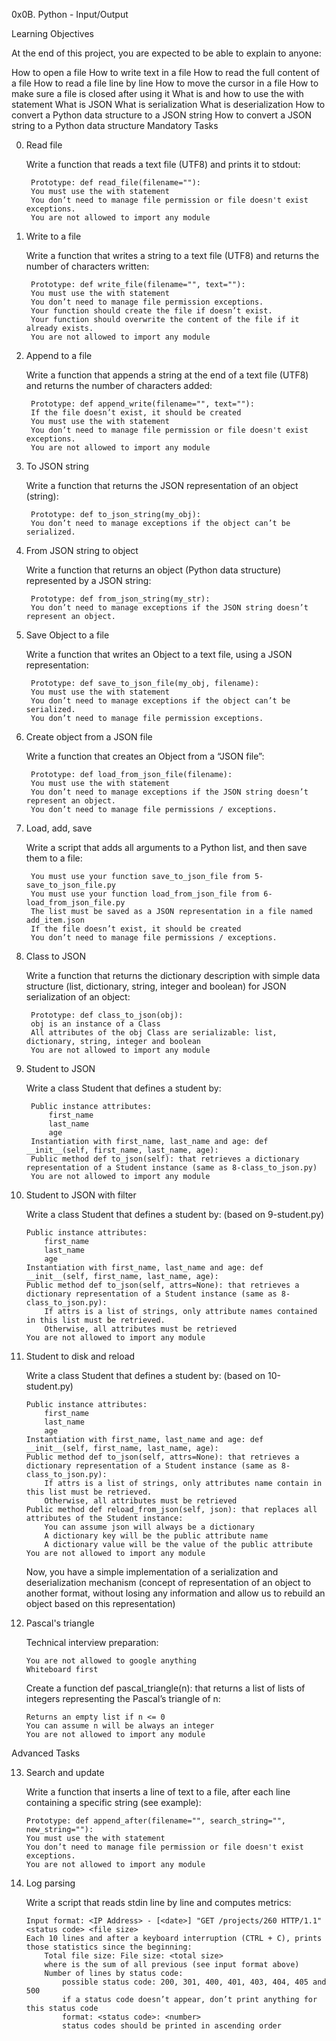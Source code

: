 0x0B. Python - Input/Output

Learning Objectives

At the end of this project, you are expected to be able to explain to anyone:

How to open a file
How to write text in a file
How to read the full content of a file
How to read a file line by line
How to move the cursor in a file
How to make sure a file is closed after using it
What is and how to use the with statement
What is JSON
What is serialization
What is deserialization
How to convert a Python data structure to a JSON string
How to convert a JSON string to a Python data structure
Mandatory Tasks

0. Read file

    Write a function that reads a text file (UTF8) and prints it to stdout:

        Prototype: def read_file(filename=""):
        You must use the with statement
        You don’t need to manage file permission or file doesn't exist exceptions.
        You are not allowed to import any module
1. Write to a file

    Write a function that writes a string to a text file (UTF8) and returns the number of characters written:

        Prototype: def write_file(filename="", text=""):
        You must use the with statement
        You don’t need to manage file permission exceptions.
        Your function should create the file if doesn’t exist.
        Your function should overwrite the content of the file if it already exists.
        You are not allowed to import any module
2. Append to a file

    Write a function that appends a string at the end of a text file (UTF8) and returns the number of characters added:

        Prototype: def append_write(filename="", text=""):
        If the file doesn’t exist, it should be created
        You must use the with statement
        You don’t need to manage file permission or file doesn't exist exceptions.
        You are not allowed to import any module
3. To JSON string

    Write a function that returns the JSON representation of an object (string):

        Prototype: def to_json_string(my_obj):
        You don’t need to manage exceptions if the object can’t be serialized.
4. From JSON string to object

    Write a function that returns an object (Python data structure) represented by a JSON string:

        Prototype: def from_json_string(my_str):
        You don’t need to manage exceptions if the JSON string doesn’t represent an object.
5. Save Object to a file

    Write a function that writes an Object to a text file, using a JSON representation:

        Prototype: def save_to_json_file(my_obj, filename):
        You must use the with statement
        You don’t need to manage exceptions if the object can’t be serialized.
        You don’t need to manage file permission exceptions.
6. Create object from a JSON file

    Write a function that creates an Object from a “JSON file”:

        Prototype: def load_from_json_file(filename):
        You must use the with statement
        You don’t need to manage exceptions if the JSON string doesn’t represent an object.
        You don’t need to manage file permissions / exceptions.
7. Load, add, save

    Write a script that adds all arguments to a Python list, and then save them to a file:

        You must use your function save_to_json_file from 5-save_to_json_file.py
        You must use your function load_from_json_file from 6-load_from_json_file.py
        The list must be saved as a JSON representation in a file named add_item.json
        If the file doesn’t exist, it should be created
        You don’t need to manage file permissions / exceptions.
8. Class to JSON

    Write a function that returns the dictionary description with simple data structure (list, dictionary, string, integer and boolean) for JSON serialization of an object:

        Prototype: def class_to_json(obj):
        obj is an instance of a Class
        All attributes of the obj Class are serializable: list, dictionary, string, integer and boolean
        You are not allowed to import any module
9. Student to JSON

    Write a class Student that defines a student by:

        Public instance attributes:
            first_name
            last_name
            age
        Instantiation with first_name, last_name and age: def __init__(self, first_name, last_name, age):
        Public method def to_json(self): that retrieves a dictionary representation of a Student instance (same as 8-class_to_json.py)
        You are not allowed to import any module
10. Student to JSON with filter

    Write a class Student that defines a student by: (based on 9-student.py)

        Public instance attributes:
            first_name
            last_name
            age
        Instantiation with first_name, last_name and age: def __init__(self, first_name, last_name, age):
        Public method def to_json(self, attrs=None): that retrieves a dictionary representation of a Student instance (same as 8-class_to_json.py):
            If attrs is a list of strings, only attribute names contained in this list must be retrieved.
            Otherwise, all attributes must be retrieved
        You are not allowed to import any module
11. Student to disk and reload

    Write a class Student that defines a student by: (based on 10-student.py)

        Public instance attributes:
            first_name
            last_name
            age
        Instantiation with first_name, last_name and age: def __init__(self, first_name, last_name, age):
        Public method def to_json(self, attrs=None): that retrieves a dictionary representation of a Student instance (same as 8-class_to_json.py):
            If attrs is a list of strings, only attributes name contain in this list must be retrieved.
            Otherwise, all attributes must be retrieved
        Public method def reload_from_json(self, json): that replaces all attributes of the Student instance:
            You can assume json will always be a dictionary
            A dictionary key will be the public attribute name
            A dictionary value will be the value of the public attribute
        You are not allowed to import any module

    Now, you have a simple implementation of a serialization and deserialization mechanism (concept of representation of an object to another format, without losing any information and allow us to rebuild an object based on this representation)
12. Pascal's triangle

    Technical interview preparation:

        You are not allowed to google anything
        Whiteboard first

    Create a function def pascal_triangle(n): that returns a list of lists of integers representing the Pascal’s triangle of n:

        Returns an empty list if n <= 0
        You can assume n will be always an integer
        You are not allowed to import any module
Advanced Tasks

13. Search and update

    Write a function that inserts a line of text to a file, after each line containing a specific string (see example):

        Prototype: def append_after(filename="", search_string="", new_string=""):
        You must use the with statement
        You don’t need to manage file permission or file doesn't exist exceptions.
        You are not allowed to import any module
14. Log parsing

    Write a script that reads stdin line by line and computes metrics:

        Input format: <IP Address> - [<date>] "GET /projects/260 HTTP/1.1" <status code> <file size>
        Each 10 lines and after a keyboard interruption (CTRL + C), prints those statistics since the beginning:
            Total file size: File size: <total size>
            where is the sum of all previous (see input format above)
            Number of lines by status code:
                possible status code: 200, 301, 400, 401, 403, 404, 405 and 500
                if a status code doesn’t appear, don’t print anything for this status code
                format: <status code>: <number>
                status codes should be printed in ascending order
